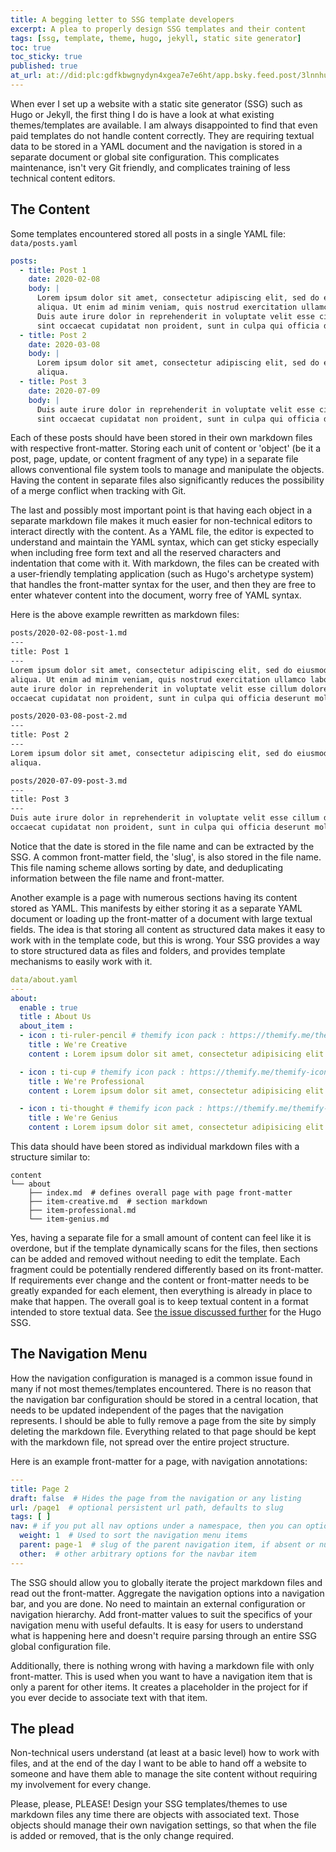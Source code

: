 ```yaml
---
title: A begging letter to SSG template developers
excerpt: A plea to properly design SSG templates and their content
tags: [ssg, template, theme, hugo, jekyll, static site generator]
toc: true  
toc_sticky: true  
published: true
at_url: at://did:plc:gdfkbwgnydyn4xgea7e7e6ht/app.bsky.feed.post/3lnnhudgxic2w
---
```


When ever I set up a website with a static site generator (SSG) such as Hugo or Jekyll, the first thing I do is have a look at
what existing themes/templates are available. I am always disappointed to find that even paid templates do not handle
content correctly. They are requiring textual data to be stored in a YAML document and the navigation is stored in a
separate document or global site configuration. This complicates maintenance, isn't very Git friendly, and complicates
training of less technical content editors.

## The Content

Some templates encountered stored all posts in a single YAML file: `data/posts.yaml`

```yaml
posts:
  - title: Post 1
    date: 2020-02-08
    body: |
      Lorem ipsum dolor sit amet, consectetur adipiscing elit, sed do eiusmod tempor incididunt ut labore et dolore magna 
      aliqua. Ut enim ad minim veniam, quis nostrud exercitation ullamco laboris nisi ut aliquip ex ea commodo consequat. 
      Duis aute irure dolor in reprehenderit in voluptate velit esse cillum dolore eu fugiat nulla pariatur. Excepteur 
      sint occaecat cupidatat non proident, sunt in culpa qui officia deserunt mollit anim id est laborum.
  - title: Post 2
    date: 2020-03-08
    body: |
      Lorem ipsum dolor sit amet, consectetur adipiscing elit, sed do eiusmod tempor incididunt ut labore et dolore magna 
      aliqua.
  - title: Post 3
    date: 2020-07-09
    body: |
      Duis aute irure dolor in reprehenderit in voluptate velit esse cillum dolore eu fugiat nulla pariatur. Excepteur 
      sint occaecat cupidatat non proident, sunt in culpa qui officia deserunt mollit anim id est laborum.
```

Each of these posts should have been stored in their own markdown files with respective front-matter. Storing each unit
of content or 'object' (be it a post, page, update, or content fragment of any type) in a separate file allows
conventional file system tools to manage and manipulate the objects. Having the content in separate files also
significantly reduces the possibility of a merge conflict when tracking with Git. 

The last and possibly most important point is that having each object in a separate markdown file makes it much easier 
for non-technical editors to interact directly with the content. As a YAML file, the editor is expected to understand 
and maintain the YAML syntax, which can get sticky especially when including free form text and all the reserved 
characters and indentation that come with it. With markdown, the files can be created with a user-friendly templating 
application (such as Hugo's archetype system) that handles the front-matter syntax for the user, and then they are free 
to enter whatever content into the document, worry free of YAML syntax.

Here is the above example rewritten as markdown files:

```markdown
posts/2020-02-08-post-1.md
---
title: Post 1
---
Lorem ipsum dolor sit amet, consectetur adipiscing elit, sed do eiusmod tempor incididunt ut labore et dolore magna
aliqua. Ut enim ad minim veniam, quis nostrud exercitation ullamco laboris nisi ut aliquip ex ea commodo consequat. Duis
aute irure dolor in reprehenderit in voluptate velit esse cillum dolore eu fugiat nulla pariatur. Excepteur sint
occaecat cupidatat non proident, sunt in culpa qui officia deserunt mollit anim id est laborum.
```

```markdown
posts/2020-03-08-post-2.md
---
title: Post 2
---
Lorem ipsum dolor sit amet, consectetur adipiscing elit, sed do eiusmod tempor incididunt ut labore et dolore magna
aliqua.
```

```markdown
posts/2020-07-09-post-3.md
---
title: Post 3
---
Duis aute irure dolor in reprehenderit in voluptate velit esse cillum dolore eu fugiat nulla pariatur. Excepteur sint
occaecat cupidatat non proident, sunt in culpa qui officia deserunt mollit anim id est laborum.
```

Notice that the date is stored in the file name and can be extracted by the SSG. A common front-matter field, the 'slug', 
is also stored in the file name. This file naming scheme allows sorting by date, and deduplicating information
between the file name and front-matter.

Another example is a page with numerous sections having its content stored as YAML. This manifests by either storing it
as a separate YAML document or loading up the front-matter of a document with large textual fields. The idea is that 
storing all content as structured data makes it easy to work with in the template code, but this is wrong. Your SSG 
provides a way to store structured data as files and folders, and provides template mechanisms to easily work with it.

```yaml
data/about.yaml
---
about:
  enable : true
  title : About Us
  about_item :
  - icon : ti-ruler-pencil # themify icon pack : https://themify.me/themify-icons
    title : We're Creative
    content : Lorem ipsum dolor sit amet, consectetur adipisicing elit. Velit, nihil, libero, perspiciatis eos provident laborum eum dignissimos.

  - icon : ti-cup # themify icon pack : https://themify.me/themify-icons
    title : We're Professional
    content : Lorem ipsum dolor sit amet, consectetur adipisicing elit. Velit, nihil, libero, perspiciatis eos provident laborum eum dignissimos.

  - icon : ti-thought # themify icon pack : https://themify.me/themify-icons
    title : We're Genius
    content : Lorem ipsum dolor sit amet, consectetur adipisicing elit. Velit, nihil, libero, perspiciatis eos provident laborum eum dignissimos.
```

This data should have been stored as individual markdown files with a structure similar to:

```
content
└── about
    ├── index.md  # defines overall page with page front-matter
    ├── item-creative.md  # section markdown
    ├── item-professional.md  
    └── item-genius.md  
```

Yes, having a separate file for a small amount of content can feel like it is overdone, but if the template dynamically 
scans for the files, then sections can be added and removed without needing to edit the template. Each fragment could be 
potentially rendered differently based on its front-matter. If requirements ever change and the content or front-matter 
needs to be greatly expanded for each element, then everything is already in place to make that happen. The overall goal 
is to keep textual content in a format intended to store textual data.
See [the issue discussed further](https://github.com/gohugoio/hugo/issues/4292) for the Hugo SSG.

## The Navigation Menu

How the navigation configuration is managed is a common issue found in many if not most themes/templates encountered.
There is no reason that the navigation bar configuration should be stored in a central location, that needs to be
updated independent of the pages that the navigation represents. I should be able to fully remove a page from the site
by simply deleting the markdown file. Everything related to that page should be kept with the markdown file, not spread 
over the entire project structure.

Here is an example front-matter for a page, with navigation annotations:

```yaml
---
title: Page 2
draft: false  # Hides the page from the navigation or any listing
url: /page1  # optional persistent url path, defaults to slug
tags: [ ]
nav: # if you put all nav options under a namespace, then you can optionally remove the page from the nav bar by setting `nav: false`
  weight: 1  # Used to sort the navigation menu items
  parent: page-1  # slug of the parent navigation item, if absent or null then top most navigation menu
  other:  # other arbitrary options for the navbar item
---
```

The SSG should allow you to globally iterate the project markdown files and read out the front-matter. Aggregate the
navigation options into a navigation bar, and you are done. No need to maintain an external configuration or navigation
hierarchy. Add front-matter values to suit the specifics of your navigation menu with useful defaults. It is easy for
users to understand what is happening here and doesn't require parsing through an entire SSG global configuration file.

Additionally, there is nothing wrong with having a markdown file with only front-matter. This is used when you want to
have a navigation item that is only a parent for other items. It creates a placeholder in the project for if you ever
decide to associate text with that item.

## The plead

Non-technical users understand (at least at a basic level) how to work with files, and at the end of the day I want to 
be able to hand off a website to someone and have them able to manage the site content without requiring my involvement 
for every change.

Please, please, PLEASE! Design your SSG templates/themes to use markdown files any time there are objects with
associated text. Those objects should manage their own navigation settings, so that when the file is added or removed,
that is the only change required. 
